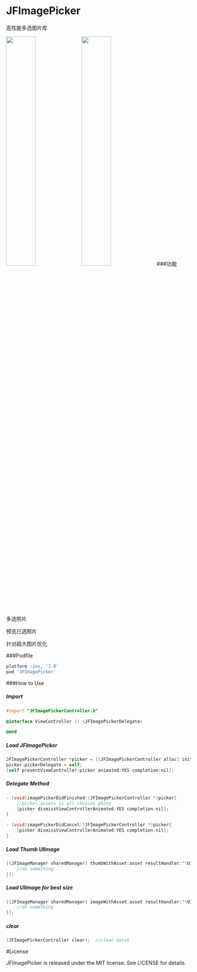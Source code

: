 # JFImagePicker
高性能多选图片库

<img src="https://raw.github.com/johnil/JFImagePickerController/master/assets/screenshot1.png" width="40%" height="auto">  <img src="https://raw.github.com/johnil/JFImagePickerController/master/assets/screenshot2.png" width="40%" height="auto">
###功能

多选照片

预览已选照片

针对超大图片优化

###Podfile

```ruby
platform :ios, '7.0'
pod 'JFImagePicker'
```

###How to Use

##### Import
```objective-c
#import "JFImagePickerController.h"

@interface ViewController () <JFImagePickerDelegate>

@end

```

##### Load JFImagePicker
```objective-c
JFImagePickerController *picker = [[JFImagePickerController alloc] initWithRootViewController:nil];
picker.pickerDelegate = self;
[self presentViewController:picker animated:YES completion:nil];
```

##### Delegate Method
```objective-c
- (void)imagePickerDidFinished:(JFImagePickerController *)picker{ 
	//picker.assets is all choices photo
  	[picker dismissViewControllerAnimated:YES completion:nil];
}

- (void)imagePickerDidCancel:(JFImagePickerController *)picker{
    [picker dismissViewControllerAnimated:YES completion:nil];
}
```

##### Load Thumb UIImage
```objective-c
[[JFImageManager sharedManager] thumbWithAsset:asset resultHandler:^(UIImage *result) {
    //do something
}];
```

##### Load UIImage for best size
```objective-c
[[JFImageManager sharedManager] imageWithAsset:asset resultHandler:^(UIImage *result) {
    //do something
}];
```

##### clear
```objective-c
[JFImagePickerController clear];  //clear datas
```

#License

JFImagePicker is released under the MIT license. See LICENSE for details.
